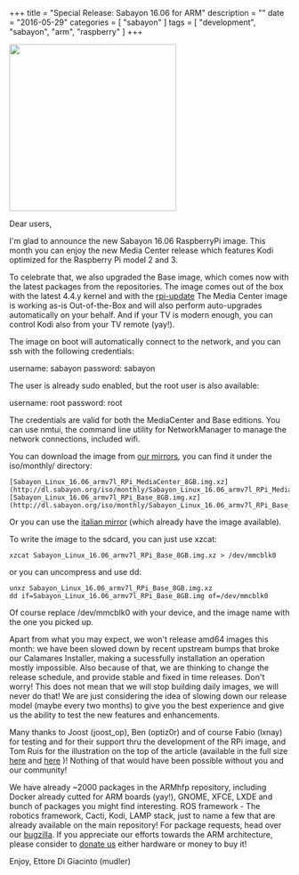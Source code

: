 +++
title = "Special Release: Sabayon 16.06 for ARM"
description = ""
date = "2016-05-29"
categories = [ "sabayon" ]
tags = [
"development",
"sabayon",
"arm",
"raspberry"
]
+++

<img width="300px" src="http://i.imgur.com/JzlQA4w.jpg">

Dear users,


I'm glad to announce the new Sabayon 16.06 RaspberryPi image. This month you can enjoy the new Media Center release which features Kodi optimized for the Raspberry Pi model 2 and 3.


To celebrate that, we also upgraded the Base image, which comes now with the latest packages from the repositories.
The image comes out of the box with the latest 4.4.y kernel and with the [rpi-update](https://github.com/Hexxeh/rpi-update#rpi-update)
The Media Center image is working as-is Out-of-the-Box and will also perform auto-upgrades automatically on your behalf. And if your TV is modern enough, you can control Kodi also from your TV remote (yay!).


The image on boot will automatically connect to the network, and you can ssh with the following credentials:


username: sabayon password: sabayon



The user is already sudo enabled, but the root user is also available:


username: root password: root



The credentials are valid for both the MediaCenter and Base editions. You can use nmtui, the command line utility for NetworkManager to manage the network connections, included wifi.


You can download the image from [our mirrors](http://dl.sabayon.org/iso/monthly/), you can find it under the iso/monthly/ directory:


	[Sabayon_Linux_16.06_armv7l_RPi_MediaCenter_8GB.img.xz](http://dl.sabayon.org/iso/monthly/Sabayon_Linux_16.06_armv7l_RPi_MediaCenter_8GB.img.xz)
	[Sabayon_Linux_16.06_armv7l_RPi_Base_8GB.img.xz](http://dl.sabayon.org/iso/monthly/Sabayon_Linux_16.06_armv7l_RPi_Base_8GB.img.xz)


Or you can use the [italian mirror](http://mirror1.mirror.garr.it/mirrors/sabayonlinux/iso/monthly/Sabayon_Linux_16.06_armv7l_RPi_MediaCenter_8GB.img.xz) (which already have the image available).

To write the image to the sdcard, you can just use xzcat:


	xzcat Sabayon_Linux_16.06_armv7l_RPi_Base_8GB.img.xz > /dev/mmcblk0



or you can uncompress and use dd:


	unxz Sabayon_Linux_16.06_armv7l_RPi_Base_8GB.img.xz
	dd if=Sabayon_Linux_16.06_armv7l_RPi_Base_8GB.img of=/dev/mmcblk0



Of course replace /dev/mmcblk0 with your device, and the image name with the one you picked up.


Apart from what you may expect, we won't release amd64 images this month: we have been slowed down by recent upstream bumps that broke our Calamares Installer, making a sucessfully installation an operation mostly impossible. Also because of that, we are thinking to change the release schedule, and provide stable and fixed in time releases. Don't worry! This does not mean that we will stop building daily images, we will never do that!  We are just considering the idea of slowing down our release model (maybe every two months) to give you the best experience and give us the ability to test the new features and enhancements.


Many thanks to Joost (joost_op), Ben (optiz0r) and of course Fabio (lxnay) for testing and for their support thru the development of the RPi image, and Tom Ruis for the illustration on the top of the article (available in the full size  [here](http://i.imgur.com/Q5COMf1.jpg)  and  [here](http://i.imgur.com/JzlQA4w.jpg) )!  Nothing of that would have been possible without you and our community!


We have already ~2000 packages in the ARMhfp repository, including Docker already cutted for ARM boards (yay!), GNOME, XFCE, LXDE and bunch of packages you might find interesting.
ROS framework - The robotics framework, Cacti, Kodi, LAMP stack, just to name a few that are already available on the main repository!
For package requests, head over our [bugzilla](https://bugs.sabayon.org/).
If you appreciate our efforts towards the ARM architecture, please consider to [donate us](/participate/donate/) either hardware or money to buy it!


Enjoy,
Ettore Di Giacinto (mudler)

